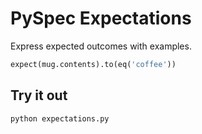 # PySpec Expectations

Express expected outcomes with examples.

```python
expect(mug.contents).to(eq('coffee'))
```

## Try it out

    python expectations.py
